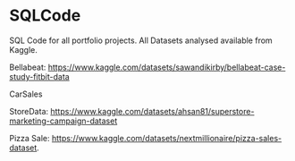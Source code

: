 # SQLCode

SQL Code for all portfolio projects. All Datasets analysed available from Kaggle. 

Bellabeat: 
https://www.kaggle.com/datasets/sawandikirby/bellabeat-case-study-fitbit-data

CarSales


StoreData:
https://www.kaggle.com/datasets/ahsan81/superstore-marketing-campaign-dataset


Pizza Sale: 
https://www.kaggle.com/datasets/nextmillionaire/pizza-sales-dataset. 
